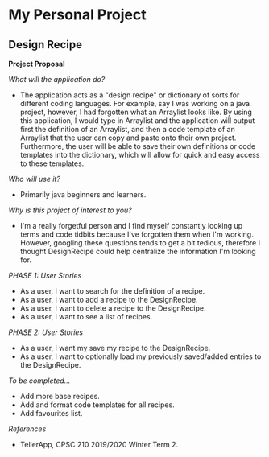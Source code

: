 # My Personal Project

## Design Recipe 

**Project Proposal**

*What will the application do?*
- The application acts as a "design recipe" or dictionary of sorts for different coding 
  languages. For example, say I was working on a java project, however, I had forgotten what
  an Arraylist looks like. By using this application, I would type in Arraylist and the 
  application will output first the definition of an Arraylist, and then a code template of an
  Arraylist that the user can copy and paste onto their own project. Furthermore, the user will be able 
  to save their own definitions or code templates into the dictionary, which will allow for quick
  and easy access to these templates. 

*Who will use it?*
- Primarily java beginners and learners.

*Why is this project of interest to you?*
- I'm a really forgetful person and I find myself constantly looking up terms and code tidbits because I've forgotten them
  when I'm working. However, googling these questions tends to get a bit tedious, therefore I thought DesignRecipe could help
  centralize the information I'm looking for.

*PHASE 1: User Stories*
- As a user, I want to search for the definition of a recipe.
- As a user, I want to add a recipe to the DesignRecipe.
- As a user, I want to delete a recipe to the DesignRecipe.
- As a user, I want to see a list of recipes.

*PHASE 2: User Stories*
- As a user, I want my save my recipe to the DesignRecipe.
- As a user, I want to optionally load my previously saved/added entries to the DesignRecipe.

*To be completed...*
- Add more base recipes.
- Add and format code templates for all recipes.
- Add favourites list.

*References*
- TellerApp, CPSC 210 2019/2020 Winter Term 2.

  
 